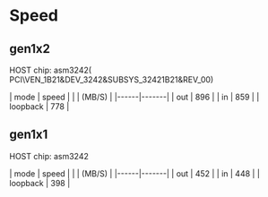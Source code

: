 # Speed

## gen1x2

 HOST chip: asm3242( PCI\VEN_1B21&DEV_3242&SUBSYS_32421B21&REV_00)

| mode | speed  |
|      | (MB/S) |
|------|-------|
| out  | 896      |
| in   | 859      |
| loopback   |  778     |


## gen1x1

 HOST chip: asm3242 

| mode | speed  |
|      | (MB/S) |
|------|-------|
| out  |   452    |
| in   |   448    |
| loopback   | 398   |


